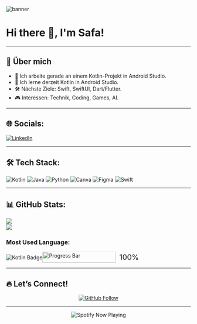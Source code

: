 <!-- Banner -->
![banner](https://user-images.githubusercontent.com/yourusername/banner.png)

# Hi there 👋, I'm Safa!

---

## 🚀 Über mich

- 🌱 Ich arbeite gerade an einem Kotlin-Projekt in Android Studio.
- 🤖 Ich lerne derzeit Kotlin in Android Studio.
- 🛠️ Nächste Ziele: Swift, SwiftUI, Dart/Flutter.
- 🎮 Interessen: Technik, Coding, Games, AI.

---

## 🌐 Socials:

[![LinkedIn](https://img.shields.io/badge/LinkedIn-%230077B5.svg?logo=linkedin&logoColor=white)](https://linkedin.com/in/SafaKaya) 


---

## 🛠️ Tech Stack:

![Kotlin](https://img.shields.io/badge/kotlin-%237F52FF.svg?style=for-the-badge&logo=kotlin&logoColor=white) 
![Java](https://img.shields.io/badge/java-%23ED8B00.svg?style=for-the-badge&logo=openjdk&logoColor=white) 
![Python](https://img.shields.io/badge/python-3670A0?style=for-the-badge&logo=python&logoColor=ffdd54) 
![Canva](https://img.shields.io/badge/Canva-%2300C4CC.svg?style=for-the-badge&logo=Canva&logoColor=white) 
![Figma](https://img.shields.io/badge/figma-%23F24E1E.svg?style=for-the-badge&logo=figma&logoColor=white) 
![Swift](https://img.shields.io/badge/swift-F54A2A?style=for-the-badge&logo=swift&logoColor=white)

---

## 📊 GitHub Stats:

![](https://github-readme-stats.vercel.app/api?username=SefaK51&theme=dark&hide_border=false&include_all_commits=false&count_private=false)<br/>
![](https://github-readme-streak-stats.herokuapp.com/?user=SefaK51&theme=dark&hide_border=false)<br/>

### Most Used Language:
<div style="display: flex; align-items: center;">
  <img src="https://img.shields.io/badge/Kotlin-%237F52FF.svg?style=for-the-badge&logo=kotlin&logoColor=white" alt="Kotlin Badge" />
  <img src="https://your-animated-gif-url" alt="Progress Bar" style="height: 30px; width: 200px;" />
  <span style="font-size: 20px; margin-left: 10px;">100%</span>
</div>

---

## 🔥 Let’s Connect!

<p align="center">
  <a href="https://www.github.com/SefaK51">
    <img src="https://img.shields.io/github/followers/SefaK51?label=Follow&style=social" alt="GitHub Follow" />
  </a>
  
</p>

---

<p align="center">
  <img src="https://spotify-github-profile.vercel.app/api/view?uid=your-spotify-username&cover_image=true&theme=novatorem&bar_color=53b14f&bar_color_cover=false" alt="Spotify Now Playing" />
</p>
